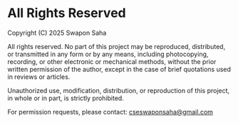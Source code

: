 # All Rights Reserved

Copyright (C) 2025 Swapon Saha

All rights reserved. No part of this project may be reproduced, distributed, or transmitted in any form or by any means, including photocopying, recording, or other electronic or mechanical methods, without the prior written permission of the author, except in the case of brief quotations used in reviews or articles.

Unauthorized use, modification, distribution, or reproduction of this project, in whole or in part, is strictly prohibited.

For permission requests, please contact: cseswaponsaha@gmail.com
